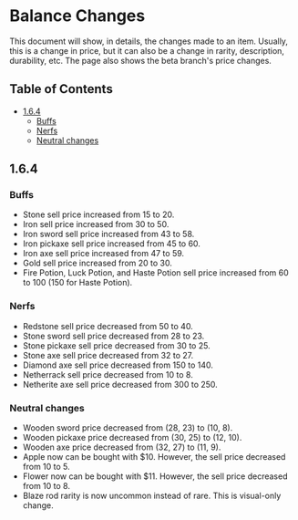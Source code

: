<!-- omit in toc -->
# Balance Changes

This document will show, in details, the changes made to an item. Usually, this is a change in price, but it can also be a change in rarity, description, durability, etc. The page also shows the beta branch's price changes.

<!-- omit in toc -->
## Table of Contents
- [1.6.4](#164)
    - [Buffs](#buffs)
    - [Nerfs](#nerfs)
    - [Neutral changes](#neutral-changes)

## 1.6.4

### Buffs

- Stone sell price increased from 15 to 20.
- Iron sell price increased from 30 to 50.
- Iron sword sell price increased from 43 to 58.
- Iron pickaxe sell price increased from 45 to 60.
- Iron axe sell price increased from 47 to 59.
- Gold sell price increased from 20 to 30.
- Fire Potion, Luck Potion, and Haste Potion sell price increased from 60 to 100 (150 for Haste Potion).

### Nerfs

- Redstone sell price decreased from 50 to 40.
- Stone sword sell price decreased from 28 to 23.
- Stone pickaxe sell price decreased from 30 to 25.
- Stone axe sell price decreased from 32 to 27.
- Diamond axe sell price decreased from 150 to 140.
- Netherrack sell price decreased from 10 to 8.
- Netherite axe sell price decreased from 300 to 250.

### Neutral changes

- Wooden sword price decreased from (28, 23) to (10, 8).
- Wooden pickaxe price decreased from (30, 25) to (12, 10).
- Wooden axe price decreased from (32, 27) to (11, 9).
- Apple now can be bought with $10. However, the sell price decreased from 10 to 5.
- Flower now can be bought with $11. However, the sell price decreased from 10 to 8.
- Blaze rod rarity is now uncommon instead of rare. This is visual-only change.
